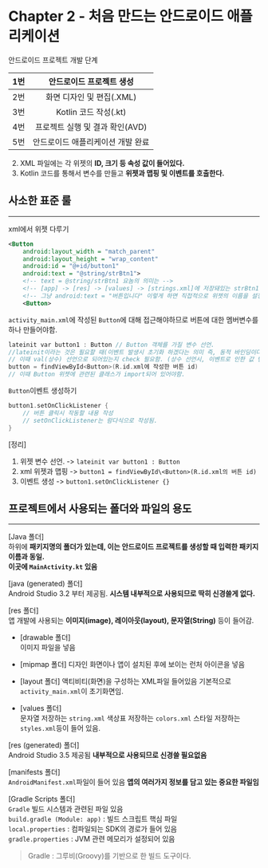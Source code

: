 # Chapter 2 - 처음 만드는 안드로이드 애플리케이션

안드로이드 프로젝트 개발 단계 

|1번|안드로이드 프로젝트 생성|
|:--:|:-------:
|2번|화면 디자인 및 편집(.XML)|
|3번|Kotlin 코드 작성(.kt)|
|4번|프로젝트 실행 및 결과 확인(AVD)|
|5번|안드로이드 애플리케이션 개발 완료|

2. XML 파일에는 각 위젯의 **ID, 크기 등 속성 값이 들어있다.**
3. Kotlin 코드를 통해서 변수를 만들고 **위젯과 맵핑 및 이벤트를 호출한다.**


## 사소한 표준 룰
----
xml에서 위젯 다루기
~~~XML
<Button
    android:layout_width = "match_parent"
    android:layout_height = "wrap_content"
    android:id = "@+id/button1"
    android:text = "@string/strBtn1"> 
    <!-- text = @string/strBtn1 요놈의 의미는 -->
    <!-- [app] -> [res] -> [values] -> [strings.xml]에 저장돼있는 strBtn1 변수가 가지는 text를 이용하겠다는 의미임. -->
    <!-- 그냥 android:text = "버튼입니다" 이렇게 하면 직접적으로 위젯의 이름을 설정한다는 의미 -->
    <Button>
~~~


`activity_main.xml`에 작성된 `Button`에 대해 접근해야하므로 버튼에 대한 멤버변수를 하나 만들어야함.
~~~cpp
lateinit var button1 : Button // Button 객체를 가질 변수 선언.
//lateinit이라는 것은 필요할 때(이벤트 발생시 초기화 하겠다는 의미 즉, 동적 바인딩이다.)
// 이때 val(상수) 선언으로 되어있는지 check 필요함. (상수 선언시, 이벤트로 인한 값 변경 불가)
button = findViewById<Button>(R.id.xml에 작성한 버튼 id)
// 이때 Button 위젯에 관련된 클래스가 import되어 있어야함.
~~~

`Button`이벤트 생성하기
~~~cpp
button1.setOnClickListener {
    // 버튼 클릭시 작동할 내용 작성
    // setOnClickListener는 람다식으로 작성됨.
}
~~~
[정리]
1. 위젯 변수 선언. -> `lateinit var button1 : Button`
2. xml 위젯과 맵핑 -> `button1 = findViewById\<Button>(R.id.xml의 버튼 id)`
3. 이벤트 생성 -> `button1.setOnClickListener {}`

## 프로젝트에서 사용되는 폴더와 파일의 용도
----

[Java 폴더]  
하위에 **패키지명의 폴더가 있는데, 이는 안드로이드 프로젝트를 생성할 때 입력한 패키지 이름과 동일.**  
**이곳에 `MainActivity.kt` 있음**

[java (generated) 폴더]  
Android Studio 3.2 부터 제공됨.  **시스템 내부적으로 사용되므로 딱히 신경쓸게 없다.**

[res 폴더]  
앱 개발에 사용되는 **이미지(image), 레이아웃(layout), 문자열(String)** 등이 들어감.

- [drawable 폴더]  
    이미지 파일을 넣음

- [mipmap 폴더]
    디자인 화면이나 앱이 설치된 후에 보이는 런처 아이콘을 넣음

- [layout 폴더]
    액티비티(화면)을 구성하는 XML파일 들어있음 기본적으로 `activity_main.xml`이 초기화면임.

- [values 폴더]   
    문자열 저장하는 `string.xml` 색상표 저장하는 `colors.xml` 스타일 저장하는 `styles.xml`등이 들어 있음.

[res (generated) 폴더]  
Android Studio 3.5 제공됨 **내부적으로 사용되므로 신경쓸 필요없음**

[manifests 폴더]  
`AndroidManifest.xml`파일이 들어 있음
**앱의 여러가지 정보를 담고 있는 중요한 파일임**

[Gradle Scripts 폴더]  
`Gradle` 빌드 시스템과 관련된 파일 있음  
`build.gradle (Module: app)` : 빌드 스크립트 핵심 파일  
`local.properties` : 컴파일되는 SDK의 경로가 들어 있음  
`gradle.properties` : JVM 관련 메모리가 설정되어 있음

> Gradle : 그루비(Groovy)를 기반으로 한 빌드 도구이다. 